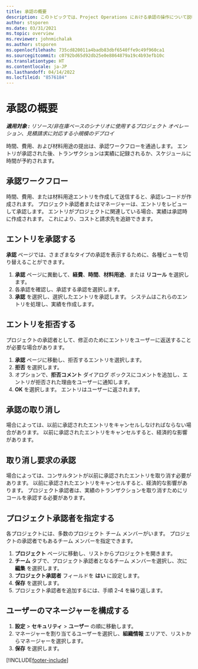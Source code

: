 ```yaml
---
title: 承認の概要
description: このトピックでは、Project Operations における承認の操作について説明します。
author: stsporen
ms.date: 03/31/2021
ms.topic: overview
ms.reviewer: johnmichalak
ms.author: stsporen
ms.openlocfilehash: 735cd820011a4badb83dbf6540ffe9c49f960ca1
ms.sourcegitcommit: c0792bd65d92db25e0e8864879a19c4b93efb10c
ms.translationtype: HT
ms.contentlocale: ja-JP
ms.lasthandoff: 04/14/2022
ms.locfileid: "8576184"
---
```

# <a name="approvals-overview"></a>承認の概要

_**適用対象 :** リソース/非在庫ベースのシナリオに使用するプロジェクト オペレーション、見積請求に対応する小規模のデプロイ_

時間、費用、および材料用途の提出は、承認ワークフローを通過します。 エントリが承認された後、トランザクションは実績に記録されるか、スケジュールに時間が予約されます。

## <a name="approvals-workflow"></a>承認ワークフロー
時間、費用、または材料用途エントリを作成して送信すると、承認レコードが作成されます。 プロジェクト承認者またはマネージャーは、エントリをレビューして承認します。 エントリがプロジェクトに関連している場合、実績は承認時に作成されます。 これにより、コストと請求先を追跡できます。

## <a name="approve-an-entry"></a>エントリを承認する
**承認** ページでは、さまざまなタイプの承認を表示するために、各種ビューを切り替えることができます。
  
1. **承認** ページに異動して、**経費**、**時間**、**材料用途**、または **リコール** を選択します。
2. 各承認を確認し、承認する承認を選択します。
3. **承認** を選択し、選択したエントリを承認します。
システムはこれらのエントリを処理し、実績を作成します。

## <a name="reject-an-entry"></a>エントリを拒否する
プロジェクトの承認者として、修正のためにエントリをユーザーに返送することが必要な場合があります。
  
1. **承認** ページに移動し、拒否するエントリを選択します。 
2. **拒否** を選択します。
3. オプションで、**拒否コメント** ダイアログ ボックスにコメントを追加し、エントリが拒否された理由をユーザーに通知します。
4. **OK** を選択します。 エントリはユーザーに返されます。
  
## <a name="cancel-approval"></a>承認の取り消し
場合によっては、以前に承認されたエントリをキャンセルしなければならない場合があります。 以前に承認されたエントリをキャンセルすると、経済的な影響があります。 

## <a name="approving-recall-requests"></a>取り消し要求の承認
場合によっては、コンサルタントが以前に承認されたエントリを取り消す必要があります。 以前に承認されたエントリをキャンセルすると、経済的な影響があります。 プロジェクト承認者は、実績のトランザクションを取り消すためにリコールを承認する必要があります。

## <a name="specify-project-approvers"></a>プロジェクト承認者を指定する
各プロジェクトには、多数のプロジェクト チーム メンバーがいます。 プロジェクトの承認者でもあるチーム メンバーを指定できます。

1. **プロジェクト** ページに移動し、リストからプロジェクトを開きます。
2. **チーム** タブで、プロジェクト承認者となるチーム メンバーを選択し、次に **編集** を選択します。
3. **プロジェクト承認者** フィールドを **はい** に設定します。
4. **保存** を選択します。
5. プロジェクト承認者を追加するには、手順 2ｰ4 を繰り返します。

## <a name="configure-the-users-manager"></a>ユーザーのマネージャーを構成する

1. **設定** > **セキュリティ** >  **ユーザー** の順に移動します。
2. マネージャーを割り当てるユーザーを選択し、**組織情報** エリアで、リストからマネージャーを選択します。 
3. **保存** を選択します。




[!INCLUDE[footer-include](../includes/footer-banner.md)]
